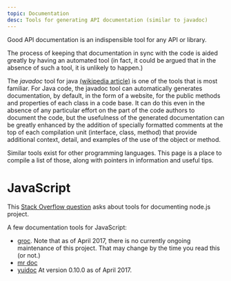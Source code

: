 ```yaml
---
topic: Documentation
desc: Tools for generating API documentation (similar to javadoc)
---
```


Good API documentation is an indispensible tool for any API or library.

The process of keeping that documentation in sync with the code is aided greatly by having an automated tool (in fact, it could be argued that
in the absence of such a tool, it is unlikely to happen.)

The *javadoc* tool for java [(wikipedia article)](https://en.wikipedia.org/wiki/Javadoc) is one of the tools that is most familiar.  For Java code, the javadoc tool 
can automatically generates documentation, by default, in the form of a website,
for the public methods and properties of each class in a code base.   It can do this even in the absence of any particular effort on the part
of the code authors to document the code, but the usefulness of the generated documentation can be greatly enhanced by the addition of
specially formatted comments at the top of each compilation unit (interface, class, method) that provide additional context, detail, and examples of the use of the
object or method.

Similar tools exist for other programming languages.  This page is a place to compile a list of those, along with pointers in information
and useful tips.

# JavaScript

This [Stack Overflow question](http://stackoverflow.com/questions/6096649/documenting-node-js-projects) asks about tools for documenting
node.js project.

A few documentation tools for JavaScript:

* [groc](http://nevir.github.io/groc/).   Note that as of April 2017, there is no currently ongoing maintenance of this project.   That may change by the time you read this (or not.)
* [mr doc](https://mr-doc.github.io/mr-doc/)
* [yuidoc](http://yui.github.io/yuidoc/)   At version 0.10.0 as of April 2017.
